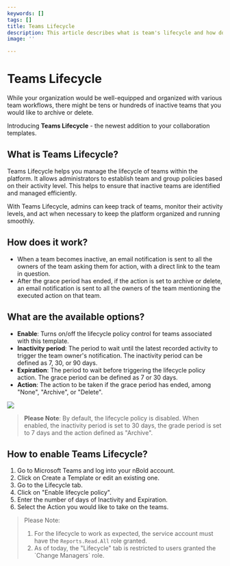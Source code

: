 ```yaml
---
keywords: []
tags: []
title: Teams Lifecycle
description: This article describes what is team's lifecycle and how does it work
image: ''

---
```

# Teams Lifecycle

While your organization would be well-equipped and organized with various team workflows, there might be tens or hundreds of inactive teams that you would like to archive or delete.

Introducing **Teams Lifecycle** - the newest addition to your collaboration templates.

## What is Teams Lifecycle?

Teams Lifecycle helps you manage the lifecycle of teams within the platform. It allows administrators to establish team and group policies based on their activity level. This helps to ensure that inactive teams are identified and managed efficiently.

With Teams Lifecycle, admins can keep track of teams, monitor their activity levels, and act when necessary to keep the platform organized and running smoothly.

## How does it work?

* When a team becomes inactive, an email notification is sent to all the owners of the team asking them for action, with a direct link to the team in question.
* After the grace period has ended, if the action is set to archive or delete, an email notification is sent to all the owners of the team mentioning the executed action on that team.

## What are the available options?

* **Enable**: Turns on/off the lifecycle policy control for teams associated with this template.
* **Inactivity period**: The period to wait until the latest recorded activity to trigger the team owner's notification. The inactivity period can be defined as 7, 30, or 90 days.
* **Expiration**: The period to wait before triggering the lifecycle policy action. The grace period can be defined as 7 or 30 days.
* **Action**: The action to be taken if the grace period has ended, among "None", "Archive", or "Delete".

![](/media/screenshot-2023-01-29-at-18-42-25.png)

> **Please Note**: By default, the lifecycle policy is disabled. When enabled, the inactivity period is set to 30 days, the grade period is set to 7 days and the action defined as "Archive".

## How to enable Teams Lifecycle?

1. Go to Microsoft Teams and log into your nBold account.
2. Click on Create a Template or edit an existing one.
3. Go to the Lifecycle tab.
4. Click on "Enable lifecycle policy".
5. Enter the number of days of Inactivity and Expiration.
6. Select the Action you would like to take on the teams.

> Please Note:
>
> 1. For the lifecycle to work as expected, the service account must have the `Reports.Read.All` role granted.
> 2. As of today, the "Lifecycle" tab is restricted to users granted the \`Change Managers\` role.